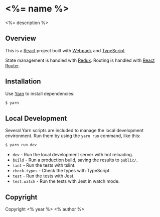# <%= name %>

<%= description %>

## Overview

This is a [React](https://facebook.github.io/react/) project built with [Webpack](https://webpack.js.org/) and [TypeScript](https://www.typescriptlang.org/).

State management is handled with [Redux](http://redux.js.org/). Routing is handled with [React Router](https://reacttraining.com/react-router/).

## Installation

Use [Yarn](https://yarnpkg.com/en/) to install dependencies:

```sh
$ yarn
```

## Local Development

Several Yarn scripts are included to manage the local development environment. Run them by using the `yarn run` command, like this:

```sh
$ yarn run dev
```

* `dev` - Run the local development server with hot reloading.
* `build` - Run a production build, saving the results to `public/`.
* `lint` - Run the tests with tslint.
* `check.types` - Check the types with TypeScript.
* `test` - Run the tests with Jest.
* `test.watch` - Run the tests with Jest in watch mode.

## Copyright

Copyright <% year %> <% author %>
